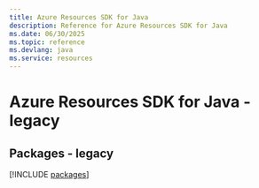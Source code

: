 ```yaml
---
title: Azure Resources SDK for Java
description: Reference for Azure Resources SDK for Java
ms.date: 06/30/2025
ms.topic: reference
ms.devlang: java
ms.service: resources
---
```

# Azure Resources SDK for Java - legacy
## Packages - legacy
[!INCLUDE [packages](resources-index.md)]